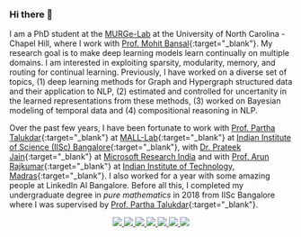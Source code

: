 ### Hi there 👋

I am a PhD student at the [MURGe-Lab](https://murgelab.cs.unc.edu/) at the University of North Carolina - Chapel Hill, where I work with [Prof. Mohit Bansal](https://www.cs.unc.edu/~mbansal/){:target="_blank"}. 
My research goal is to make deep learning models learn continually on multiple domains. I am interested in exploiting sparsity, modularity, memory, and routing for continual learning. Previously, I have worked on a diverse set of topics, (1) deep learning methods for Graph and Hypergraph structured data and their application to NLP, (2) estimated and controlled for uncertanity in the learned representations from these methods, (3) worked on Bayesian modeling of temporal data and (4) compositional reasoning in NLP. 

Over the past few years, I have been fortunate to work with [Prof. Partha Talukdar](http://talukdar.net){:target="_blank"} at [MALL-Lab](https://malllabiisc.github.io){:target="_blank"} at [Indian Institute of Science (IISc) Bangalore](https://www.iisc.ac.in){:target="_blank"}, with [Dr. Prateek Jain](https://www.prateekjain.org){:target="_blank"} at [Microsoft Research India](https://www.microsoft.com/en-us/research/lab/microsoft-research-india/) and with [Prof. Arun Rajkumar](https://sites.google.com/view/arun-rajkumar){:target="_blank"} at [Indian Institute of Technology, Madras](http://www.cse.iitm.ac.in){:target="_blank"}. I also worked for a year with some amazing people at LinkedIn AI Bangalore. Before all this, I completed my undergraduate degree in _pure mathematics_ in 2018 from IISc Bangalore where I was supervised by [Prof. Partha Talukdar](http://talukdar.net){:target="_blank"}. 

<p align="center">
  
  <a align="center" href="https://github.com/malllabiisc/WordGCN">
     <img src="https://github-readme-stats.vercel.app/api/pin/?username=malllabiisc&repo=WordGCN&show_owner=false"/>
  </a>
  
  <a align="center" href="https://github.com/malllabiisc/HyperGCN">
     <img src="https://github-readme-stats.vercel.app/api/pin/?username=malllabiisc&repo=HyperGCN&show_owner=false"/>
  </a>
  
  <a align="center" href="https://github.com/prateeky2806/EMC-COLS-recourse">
     <img src="https://github-readme-stats.vercel.app/api/pin/?username=prateeky2806&repo=EMC-COLS-recourse&show_owner=false"/>
  </a>
  
  <a align="center" href="https://github.com/swarnaHub/ExplaGraphs">
     <img src="https://github-readme-stats.vercel.app/api/pin/?username=swarnaHub&repo=ExplaGraphs&show_owner=false"/>
  </a>
  
  <a align="center" href="https://github.com/swarnaHub/multiPRover">
     <img src="https://github-readme-stats.vercel.app/api/pin/?username=swarnaHub&repo=multiPRover&show_owner=false"/>
  </a>
  
  <a align="center" href="https://github.com/malllabiisc/ConfGCN">
     <img src="https://github-readme-stats.vercel.app/api/pin/?username=malllabiisc&repo=ConfGCN&show_owner=false"/>
  </a>
  
  <a align="center" href="https://github.com/malllabiisc/lcn">
     <img src="https://github-readme-stats.vercel.app/api/pin/?username=malllabiisc&repo=lcn&show_owner=false"/>
  </a>

</p>
